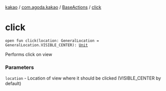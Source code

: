 [kakao](../../index.md) / [com.agoda.kakao](../index.md) / [BaseActions](index.md) / [click](./click.md)

# click

`open fun click(location: GeneralLocation = GeneralLocation.VISIBLE_CENTER): `[`Unit`](https://kotlinlang.org/api/latest/jvm/stdlib/kotlin/-unit/index.html)

Performs click on view

### Parameters

`location` - Location of view where it should be clicked (VISIBLE_CENTER by default)